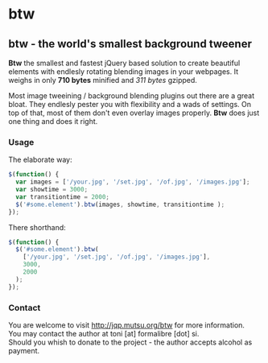 btw
===

btw - the world's smallest background tweener
---------------------------------------------

**Btw** the smallest and fastest jQuery based solution to create beautiful elements with endlesly rotating blending images in your webpages. It weighs in only **710 bytes** minified and *311 bytes* gzipped.

Most image tweeining / background blending plugins out there are a great bloat. They endlesly pester you with flexibility and a wads of settings. On top of that, most of them don't even overlay images properly. **Btw** does just one thing and does it right.

### Usage

The elaborate way:

```javascript
$(function() {
  var images = ['/your.jpg', '/set.jpg', '/of.jpg', '/images.jpg'];
  var showtime = 3000;
  var transitiontime = 2000;
  $('#some.element').btw(images, showtime, transitiontime );
});
```

There shorthand:

```javascript
$(function() {
  $('#some.element').btw(
    ['/your.jpg', '/set.jpg', '/of.jpg', '/images.jpg'],
    3000,
    2000
  );
});
```

### Contact
You are welcome to visit http://jqp.mutsu.org/btw for more information.  
You may contact the author at toni [at] formalibre [dot] si.  
Should you whish to donate to the project - the author accepts alcohol as payment.
